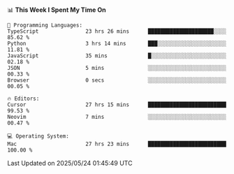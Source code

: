 <!--START_SECTION:waka-->
📊 **This Week I Spent My Time On** 

```text
💬 Programming Languages: 
TypeScript               23 hrs 26 mins      █████████████████████░░░░   85.62 % 
Python                   3 hrs 14 mins       ███░░░░░░░░░░░░░░░░░░░░░░   11.81 % 
JavaScript               35 mins             █░░░░░░░░░░░░░░░░░░░░░░░░   02.18 % 
JSON                     5 mins              ░░░░░░░░░░░░░░░░░░░░░░░░░   00.33 % 
Browser                  0 secs              ░░░░░░░░░░░░░░░░░░░░░░░░░   00.05 % 

🔥 Editors: 
Cursor                   27 hrs 15 mins      █████████████████████████   99.53 % 
Neovim                   7 mins              ░░░░░░░░░░░░░░░░░░░░░░░░░   00.47 % 

💻 Operating System: 
Mac                      27 hrs 23 mins      █████████████████████████   100.00 % 
```


 Last Updated on 2025/05/24 01:45:49 UTC
<!--END_SECTION:waka-->

